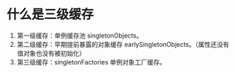 # 什么是三级缓存

1. 第一级缓存：单例缓存池 singletonObjects。
2. 第二级缓存：早期提前暴露的对象缓存 earlySingletonObjects。（属性还没有值对象也没有被初始化）
3. 第三级缓存：singletonFactories 单例对象工厂缓存。
